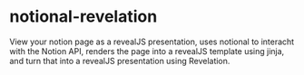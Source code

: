 # notional-revelation
View your notion page as a revealJS presentation, uses notional to interacht with the Notion API, renders the page into a revealJS template using jinja, and turn that into a revealJS presentation using Revelation.
